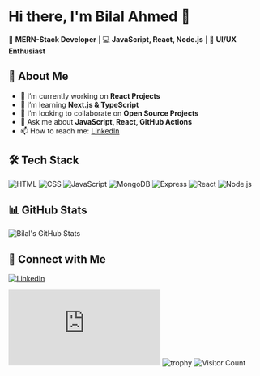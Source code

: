 # Hi there, I'm Bilal Ahmed 👋

🚀 **MERN-Stack Developer** | 💻 **JavaScript, React, Node.js** | 🎨 **UI/UX Enthusiast**  

## 🌟 About Me
- 🔭 I’m currently working on **React Projects**
- 🌱 I’m learning **Next.js & TypeScript**
- 👯 I’m looking to collaborate on **Open Source Projects**
- 💬 Ask me about **JavaScript, React, GitHub Actions**
- 📫 How to reach me: [LinkedIn](https://www.linkedin.com/in/ahmedk17/)  

## 🛠 Tech Stack
![HTML](https://img.shields.io/badge/-HTML-E34F26?style=flat-square&logo=html5&logoColor=white)
![CSS](https://img.shields.io/badge/-CSS-1572B6?style=flat-square&logo=css3&logoColor=white)
![JavaScript](https://img.shields.io/badge/-JavaScript-F7DF1E?style=flat-square&logo=javascript&logoColor=black)
![MongoDB](https://img.shields.io/badge/-MongoDB-47A248?style=flat-square&logo=mongodb&logoColor=white)
![Express](https://img.shields.io/badge/-Express-000000?style=flat-square&logo=express&logoColor=white)
![React](https://img.shields.io/badge/-React-61DAFB?style=flat-square&logo=react&logoColor=black)
![Node.js](https://img.shields.io/badge/-Node.js-339933?style=flat-square&logo=node.js&logoColor=white)

## 📊 GitHub Stats
![Bilal's GitHub Stats](https://github-readme-stats.vercel.app/api?username=bilal-ahmeddev&show_icons=true&theme=radical)

## 🔗 Connect with Me
[![LinkedIn](https://img.shields.io/badge/-LinkedIn-0077B5?style=flat-square&logo=linkedin&logoColor=white)](https://linkedin.com/in/yourprofile)

[![Typing SVG](https://readme-typing-svg.herokuapp.com?size=25&color=F7AB07&center=true&width=600&lines=Hi,+I'm+Bilal!;Frontend+Developer;React.js+|+Next.js+|+Node.js)](https://git.io/typing-svg)
![trophy](https://github-profile-trophy.vercel.app/?username=bilal-ahmeddev&theme=radical)
![Visitor Count](https://komarev.com/ghpvc/?username=bilal-ahmeddev&color=blue)


